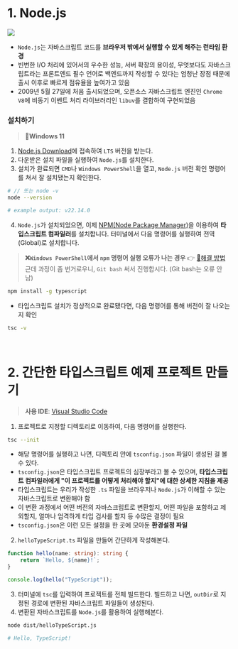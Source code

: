 # 1. Node.js

<img src="https://nodejs.org/en/next-data/og/announcement/Node.js%20%E2%80%94%20%EC%96%B4%EB%94%94%EC%84%9C%EB%93%A0%20JavaScript%EB%A5%BC%20%EC%8B%A4%ED%96%89%ED%95%98%EC%84%B8%EC%9A%94">  

- `Node.js`는 자바스크립트 코드를 <b>브라우저 밖에서 실행할 수 있게 해주는 런타임 환경</b>
- 빈번한 I/O 처리에 있어서의 우수한 성능, 서버 확장의 용이성, 무엇보다도 자바스크립트라는 프론트엔드 필수 언어로 백엔드까지 작성할 수 있다는 엄청난 장점 때문에 출시 이후로 빠르게 점유율을 높여가고 있음
- 2009년 5월 27일에 처음 출시되었으며, 오픈소스 자바스크립트 엔진인 `Chrome V8`에 비동기 이벤트 처리 라이브러리인 `libuv`를 결합하여 구현되었음

### 설치하기

> <b>🔧Windows 11</b>  

1. [Node.js Download](https://nodejs.org/ko)에 접속하여 `LTS` 버전을 받는다.  
2. 다운받은 설치 파일을 실행하여 `Node.js`를 설치한다.  
3. 설치가 완료되면 `CMD`나 `Windows PowerShell`을 열고, `Node.js` 버전 확인 명령어를 쳐서 잘 설치됐는지 확인한다.  

```bash
# // 또는 node -v
node --version

# example output: v22.14.0
```  

4. `Node.js`가 설치되었으면, 이제 [NPM(Node Package Manager)](https://namu.wiki/w/npm)을 이용하여 <b>타입스크립트 컴파일러</b>를 설치합니다. 터미널에서 다음 명령어를 실행하여 전역(Global)로 설치합니다.  

> <b>❌`Windows PowerShell`에서 `npm` 명령어 실행 오류가 나는 경우</b> 👉 [🔗해결 방법](https://sugook.tistory.com/177)  
> 근데 과정이 좀 번거로우니, `Git bash` 써서 진행합시다. (Git bash는 오류 안 남)

```bash
npm install -g typescript
```  

- 타입스크립트 설치가 정상적으로 완료됐다면, 다음 명령어를 통해 버전이 잘 나오는지 확인  

```bash
tsc -v
```  

<br>

# 2. 간단한 타입스크립트 예제 프로젝트 만들기

> <b>사용 IDE</b>: [Visual Studio Code](https://code.visualstudio.com/)  

1. 프로젝트로 지정할 디렉토리로 이동하여, 다음 명령어를 실행한다.  

```bash
tsc --init
```  

- 해당 명령어를 실행하고 나면, 디렉토리 안에 `tsconfig.json` 파일이 생성된 걸 볼 수 있다.
- `tsconfig.json`은 타입스크립트 프로젝트의 심장부라고 볼 수 있으며, <b>타입스크립트 컴파일러에게 "이 프로젝트를 어떻게 처리해야 할지"에 대한 상세한 지침을 제공</b>
- 타입스크립트는 우리가 작성한 `.ts` 파일을 브라우저나 `Node.js`가 이해할 수 있는 자바스크립트로 변환해야 함
- 이 변환 과정에서 어떤 버전의 자바스크립트로 변환할지, 어떤 파일을 포함하고 제외할지, 얼마나 엄격하게 타입 검사를 할지 등 수많은 결정이 필요
- `tsconfig.json`은 이런 모든 설정을 한 곳에 모아둔 <b>환경설정 파일</b>

2. `helloTypeScript.ts` 파일을 만들어 간단하게 작성해본다.  

```ts
function hello(name: string): string {
    return `Hello, ${name}!`;
}

console.log(hello("TypeScript"));
```  

3. 터미널에 `tsc`를 입력하여 프로젝트를 전체 빌드한다. 빌드하고 나면, `outDir`로 지정된 경로에 변환된 자바스크립트 파일들이 생성된다.
4. 변환된 자바스크립트를 `Node.js`를 활용하여 실행해본다.  

```bash
node dist/helloTypeScript.js

# Hello, TypeScript!
```  
